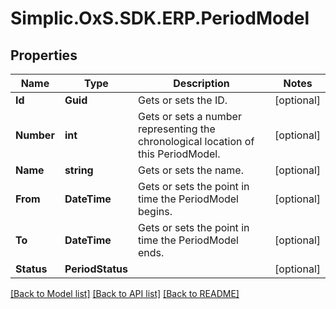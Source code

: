 # Simplic.OxS.SDK.ERP.PeriodModel

## Properties

Name | Type | Description | Notes
------------ | ------------- | ------------- | -------------
**Id** | **Guid** | Gets or sets the ID. | [optional] 
**Number** | **int** | Gets or sets a number representing the chronological location of this PeriodModel. | [optional] 
**Name** | **string** | Gets or sets the name. | [optional] 
**From** | **DateTime** | Gets or sets the point in time the PeriodModel begins. | [optional] 
**To** | **DateTime** | Gets or sets the point in time the PeriodModel ends. | [optional] 
**Status** | **PeriodStatus** |  | [optional] 

[[Back to Model list]](../README.md#documentation-for-models) [[Back to API list]](../README.md#documentation-for-api-endpoints) [[Back to README]](../README.md)

